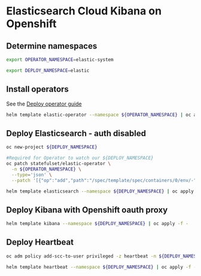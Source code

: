 # Elasticsearch Cloud Kibana on Openshift

## Determine namespaces

```sh
export OPERATOR_NAMESPACE=elastic-system

export DEPLOY_NAMESPACE=elastic
```

## Install operators

See the [Deploy operator guide](https://www.elastic.co/guide/en/cloud-on-k8s/current/k8s-openshift-deploy-the-operator.html)

```sh
helm template elastic-operator --namespace ${OPERATOR_NAMESPACE} | oc apply -f -
```

## Deploy Elasticsearch - auth disabled

```sh
oc new-project ${DEPLOY_NAMESPACE}

#Required for Operator to watch our ${DEPLOY_NAMESPACE}
oc patch statefulset/elastic-operator \
  -n ${OPERATOR_NAMESPACE} \
  --type='json' \
  --patch '[{"op":"add","path":"/spec/template/spec/containers/0/env/-","value": {"name": "NAMESPACE", "value": "'"${DEPLOY_NAMESPACE}"'"}}]'

helm template elasticsearch --namespace ${DEPLOY_NAMESPACE} | oc apply -f -
```

## Deploy Kibana with Openshift oauth proxy

```sh
helm template kibana --namespace ${DEPLOY_NAMESPACE} | oc apply -f -
```

## Deploy Heartbeat

```sh
oc adm policy add-scc-to-user privileged -z heartbeat -n ${DEPLOY_NAMESPACE}

helm template heartbeat --namespace ${DEPLOY_NAMESPACE} | oc apply -f -
```
